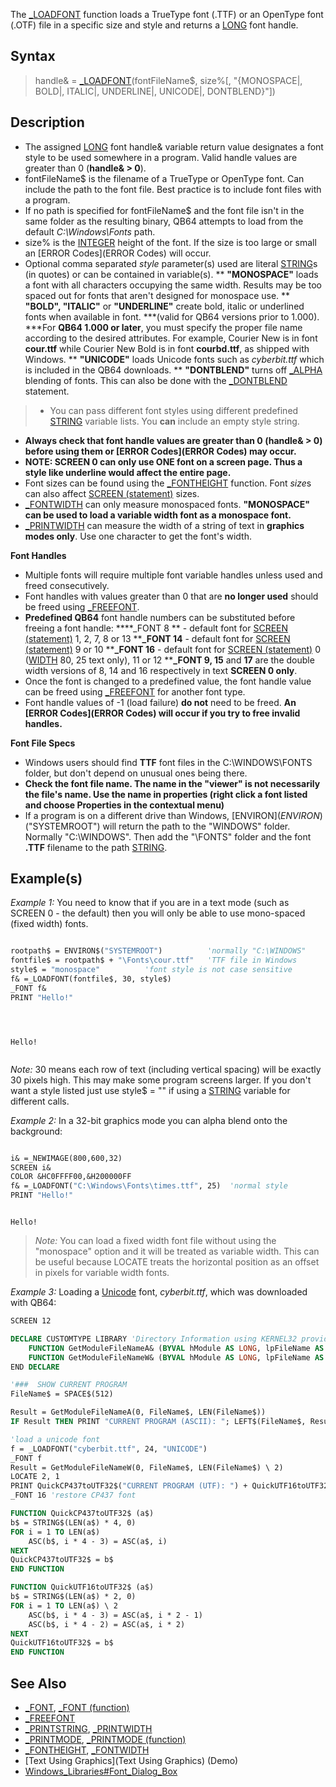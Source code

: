 The [_LOADFONT](_LOADFONT) function loads a TrueType font (.TTF) or an OpenType font (.OTF) file in a specific size and style and returns a [LONG](LONG) font handle.


## Syntax

>  handle& = [_LOADFONT](_LOADFONT)(fontFileName$, size%[, "{MONOSPACE|, BOLD|, ITALIC|, UNDERLINE|, UNICODE|, DONTBLEND}"])


## Description

* The assigned [LONG](LONG) font handle& variable return value designates a font style to be used somewhere in a program. Valid handle values are greater than 0 (**handle& > 0**).
* fontFileName$ is the filename of a TrueType or OpenType font. Can include the path to the font file. Best practice is to include font files with a program.
* If no path is specified for fontFileName$ and the font file isn't in the same folder as the resulting binary, QB64 attempts to load from the default *C:\Windows\Fonts* path.
* size% is the [INTEGER](INTEGER) height of the font. If the size is too large or small an [ERROR Codes](ERROR Codes) will occur.
* Optional comma separated *style* parameter(s) used are literal [STRING](STRING)s (in quotes) or can be contained in variable(s). 
** **"MONOSPACE"** loads a font with all characters occupying the same width. Results may be too spaced out for fonts that aren't designed for monospace use.
** **"BOLD", "ITALIC"** or **"UNDERLINE"** create bold, italic or underlined fonts when available in font.
***(valid for QB64 versions prior to 1.000).
***For **QB64 1.000 or later**, you must specify the proper file name according to the desired attributes. For example, Courier New is in font **cour.ttf** while Courier New Bold is in font **courbd.ttf**, as shipped with Windows.
** **"UNICODE"** loads Unicode fonts such as *cyberbit.ttf* which is included in the QB64 downloads. 
** **"DONTBLEND"** turns off [_ALPHA](_ALPHA) blending of fonts. This can also be done with the [_DONTBLEND](_DONTBLEND) statement.
> * You can pass different font styles using different predefined [STRING](STRING) variable lists. You **can** include an empty style string.
* **Always check that font handle values are greater than 0 (**handle& > 0**) before using them or [ERROR Codes](ERROR Codes) may occur.**
* **NOTE: SCREEN 0 can only use ONE font on a screen page. Thus a style like underline would affect the entire page.**
* Font sizes can be found using the [_FONTHEIGHT](_FONTHEIGHT) function. Font *size*s can also affect [SCREEN (statement)](SCREEN (statement)) sizes.
* [_FONTWIDTH](_FONTWIDTH) can only measure monospaced fonts. **"MONOSPACE" can be used to load a variable width font as a monospace font.**
* [_PRINTWIDTH](_PRINTWIDTH) can measure the width of a string of text in **graphics modes only**. Use one character to get the font's width.


 **Font Handles**
* Multiple fonts will require multiple font variable handles unless used and freed consecutively.
* Font handles with values greater than 0 that are **no longer used** should be freed using [_FREEFONT](_FREEFONT). 
* **Predefined QB64** font handle numbers can be substituted before freeing a font handle:
****_FONT 8 ** - default font for [SCREEN (statement)](SCREEN (statement)) 1, 2, 7, 8 or 13
****_FONT 14** - default font for [SCREEN (statement)](SCREEN (statement)) 9 or 10
****_FONT 16** - default font for [SCREEN (statement)](SCREEN (statement)) 0 ([WIDTH](WIDTH) 80, 25 text only), 11 or 12
****_FONT 9, 15** and **17** are the double width versions of 8, 14 and 16 respectively in text **SCREEN 0 only**.
* Once the font is changed to a predefined value, the font handle value can be freed using [_FREEFONT](_FREEFONT) for another font type.
* Font handle values of -1 (load failure) **do not** need to be freed. **An [ERROR Codes](ERROR Codes) will occur if you try to free invalid handles.**


 **Font File Specs**
* Windows users should find **TTF** font files in the C:\WINDOWS\FONTS folder, but don't depend on unusual ones being there. 
* **Check the font file name. The name in the "viewer" is not necessarily the file's name. Use the name in properties (right click a font listed and choose Properties in the contextual menu)**
* If a program is on a different drive than Windows, [ENVIRON$](ENVIRON$)("SYSTEMROOT") will return the path to the "WINDOWS" folder. Normally "C:\WINDOWS". Then add the "\FONTS\" folder and the font **.TTF** filename to the path [STRING](STRING).


## Example(s)

*Example 1:* You need to know that if you are in a text mode (such as SCREEN 0 - the default) then you will only be able to use mono-spaced (fixed width) fonts.

```vb

rootpath$ = ENVIRON$("SYSTEMROOT")          'normally "C:\WINDOWS"
fontfile$ = rootpath$ + "\Fonts\cour.ttf"   'TTF file in Windows 
style$ = "monospace"          'font style is not case sensitive
f& =_LOADFONT(fontfile$, 30, style$)
_FONT f&
PRINT "Hello!"


```

```text



Hello!


```


*Note:* 30 means each row of text (including vertical spacing) will be exactly 30 pixels high. This may make some program screens larger. If you don't want a style listed just use style$ = "" if using a [STRING](STRING) variable for different calls.



*Example 2:* In a 32-bit graphics mode you can alpha blend onto the background:


```vb

i& =_NEWIMAGE(800,600,32)
SCREEN i&
COLOR &HC0FFFF00,&H200000FF
f& =_LOADFONT("C:\Windows\Fonts\times.ttf", 25)  'normal style
PRINT "Hello!"

```


```text

Hello!

```



> *Note:* You can load a fixed width font file without using the "monospace" option and it will be treated as variable width. This can be useful because LOCATE treats the horizontal position as an offset in pixels for variable width fonts.


*Example 3:* Loading a [Unicode](Unicode) font, *cyberbit.ttf*, which was downloaded with QB64:

```vb
SCREEN 12

DECLARE CUSTOMTYPE LIBRARY 'Directory Information using KERNEL32 provided by Dav
    FUNCTION GetModuleFileNameA& (BYVAL hModule AS LONG, lpFileName AS STRING, BYVAL nSize AS LONG)
    FUNCTION GetModuleFileNameW& (BYVAL hModule AS LONG, lpFileName AS STRING, BYVAL nSize AS LONG)
END DECLARE

'###  SHOW CURRENT PROGRAM
FileName$ = SPACE$(512)

Result = GetModuleFileNameA(0, FileName$, LEN(FileName$))
IF Result THEN PRINT "CURRENT PROGRAM (ASCII): "; LEFT$(FileName$, Result)

'load a unicode font
f = _LOADFONT("cyberbit.ttf", 24, "UNICODE")
_FONT f
Result = GetModuleFileNameW(0, FileName$, LEN(FileName$) \ 2)
LOCATE 2, 1
PRINT QuickCP437toUTF32$("CURRENT PROGRAM (UTF): ") + QuickUTF16toUTF32$(LEFT$(FileName$, Result * 2))
_FONT 16 'restore CP437 font

FUNCTION QuickCP437toUTF32$ (a$)
b$ = STRING$(LEN(a$) * 4, 0)
FOR i = 1 TO LEN(a$)
    ASC(b$, i * 4 - 3) = ASC(a$, i)
NEXT
QuickCP437toUTF32$ = b$
END FUNCTION

FUNCTION QuickUTF16toUTF32$ (a$)
b$ = STRING$(LEN(a$) * 2, 0)
FOR i = 1 TO LEN(a$) \ 2
    ASC(b$, i * 4 - 3) = ASC(a$, i * 2 - 1)
    ASC(b$, i * 4 - 2) = ASC(a$, i * 2)
NEXT
QuickUTF16toUTF32$ = b$
END FUNCTION 

```


## See Also

* [_FONT](_FONT), [_FONT (function)](_FONT (function))
* [_FREEFONT](_FREEFONT) 
* [_PRINTSTRING](_PRINTSTRING), [_PRINTWIDTH](_PRINTWIDTH)
* [_PRINTMODE](_PRINTMODE), [_PRINTMODE (function)](_PRINTMODE (function))
* [_FONTHEIGHT](_FONTHEIGHT), [_FONTWIDTH](_FONTWIDTH) 
* [Text Using Graphics](Text Using Graphics) (Demo)
* [Windows_Libraries#Font_Dialog_Box](Windows_Libraries#Font_Dialog_Box)




